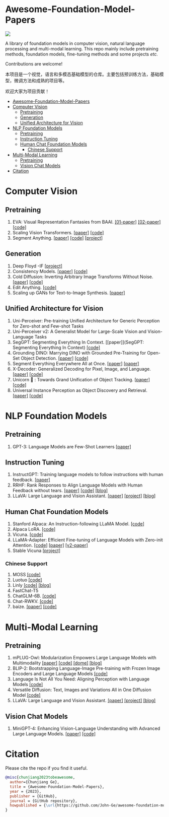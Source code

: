 # Awesome-Foundation-Model-Papers

![](https://img.shields.io/badge/Papercount-37-green)


A library of foundation models in computer vision, natural language processing and multi-modal learning. This repo mainly include pretraining methods, foundation models, fine-tuning methods and some projects *etc.*

Contributions are welcome!

本项目是一个视觉，语言和多模态基础模型的仓库。主要包括预训练方法，基础模型，微调方法和成熟的项目等。

欢迎大家为项目贡献！



- [Awesome-Foundation-Model-Papers](#awesome-foundation-model-papers)
- [Computer Vision](#computer-vision)
  - [Pretraining](#pretraining)
  - [Generation](#generation)
  - [Unified Architecture for Vision](#unified-architecture-for-vision)
- [NLP Foundation Models](#nlp-foundation-models)
  - [Pretraining](#pretraining-1)
  - [Instruction Tuning](#instruction-tuning)
  - [Human Chat Foundation Models](#human-chat-foundation-models)
    - [Chinese Support](#chinese-support)
- [Multi-Modal Learning](#multi-modal-learning)
  - [Pretraining](#pretraining-2)
  - [Vision Chat Models](#vision-chat-models)
- [Citation](#citation)


# Computer Vision

## Pretraining

1. EVA: Visual Representation Fantasies from BAAI. [[01-paper]](https://arxiv.org/abs/2211.07636) [[02-paper]](https://arxiv.org/abs/2303.11331) [[code]](https://github.com/baaivision/EVA)
2. Scaling Vision Transformers. [[paper]]() [[code]]()
3. Segment Anything. [[paper]](https://ai.facebook.com/research/publications/segment-anything/) [[code]](https://github.com/facebookresearch/segment-anything) [[project]](https://segment-anything.com/)


## Generation
1. Deep Floyd -IF [[project]](https://deepfloyd.ai/deepfloyd-if)
2. Consistency Models. [[paper]](https://arxiv.org/abs/2303.01469) [[code]](https://github.com/openai/consistency_models)
3. Cold Diffusion: Inverting Arbitrary Image Transforms Without Noise. [[paper]](https://arxiv.org/abs/2208.09392) [[code]](https://github.com/arpitbansal297/Cold-Diffusion-Models)
4. Edit Anything. [[code]](https://github.com/sail-sg/EditAnything)
5. Scaling up GANs for Text-to-Image Synthesis. [[paper]](https://arxiv.org/abs/2303.05511) 


## Unified Architecture for Vision

1. Uni-Perceiver: Pre-training Unified Architecture for Generic Perception for Zero-shot and Few-shot Tasks
2. Uni-Perceiver v2: A Generalist Model for Large-Scale Vision and Vision-Language Tasks
3. SegGPT: Segmenting Everything In Context. [[paper]](SegGPT: Segmenting Everything In Context) [[code]](https://github.com/baaivision/painter)
4. Grounding DINO: Marrying DINO with Grounded Pre-Training for Open-Set Object Detection. [[paper]](https://arxiv.org/abs/2303.05499) [[code]](https://github.com/idea-research/groundingdino)
5. Segment Everything Everywhere All at Once. [[paper]](https://arxiv.org/abs/2304.06718) [[paper]](https://github.com/ux-decoder/segment-everything-everywhere-all-at-once)
6. X-Decoder: Generalized Decoding for Pixel, Image, and Language. [[paper]](https://arxiv.org/pdf/2212.11270.pdf) [[code]](https://github.com/microsoft/X-Decoder)
7. Unicorn 🦄 : Towards Grand Unification of Object Tracking. [[paper]](https://arxiv.org/abs/2207.07078) [[code]](https://github.com/MasterBin-IIAU/Unicorn)
8. Universal Instance Perception as Object Discovery and Retrieval. [[paper]](https://arxiv.org/abs/2303.06674) [[code]](https://github.com/MasterBin-IIAU/UNINEXT)



# NLP Foundation Models

## Pretraining

1. GPT-3: Language Models are Few-Shot Learners [[paper]](https://arxiv.org/pdf/2005.14165.pdf)

## Instruction Tuning
1. InstructGPT: Training language models to follow instructions with human feedback. [[paper]](https://arxiv.org/pdf/2203.02155.pdf)
2. RRHF: Rank Responses to Align Language Models with Human Feedback without tears. [[paper]]() [[code]](https://link.zhihu.com/?target=https%3A//github.com/GanjinZero/RRHF) [[blog]](https://zhuanlan.zhihu.com/p/623382893)
3. LLaVA: Large Language and Vision Assistant. [[paper]](https://arxiv.org/abs/2304.08485) [[project]](https://llava-vl.github.io/) [[blog]](https://zhuanlan.zhihu.com/p/622907299)

## Human Chat Foundation Models

1. Stanford Alpaca: An Instruction-following LLaMA Model. [[code]](https://github.com/tatsu-lab/stanford_alpaca)
2. Alpaca LoRA. [[code]](https://github.com/tloen/alpaca-lora)
3. Vicuna. [[code]](https://github.com/lm-sys/FastChat)
4. LLaMA-Adapter: Efficient Fine-tuning of Language Models with Zero-init Attention. [[code]](https://github.com/ZrrSkywalker/LLaMA-Adapter) [[paper]](https://arxiv.org/pdf/2303.16199.pdf) [[v2-paper]](https://arxiv.org/pdf/2304.15010.pdf)
5. Stable Vicuna [[project]](https://stability.ai/blog/stablevicuna-open-source-rlhf-chatbot)


### Chinese Support
1. MOSS [[code]](https://github.com/OpenLMLab/MOSS)
2. Luotuo [[code]](https://github.com/LC1332/Luotuo-Chinese-LLM)
3. Linly [[code]](https://github.com/CVI-SZU/Linly) [[blog]](https://zhuanlan.zhihu.com/p/625786369)
4. FastChat-T5
5. ChatGLM-6B. [[code]](https://github.com/THUDM/ChatGLM-6B)
6. Chat-RWKV. [[code]](https://github.com/BlinkDL/RWKV-LM)
7. baize. [[paper]](https://arxiv.org/abs/2304.01196) [[code]](https://github.com/BlinkDL/RWKV-LM)

# Multi-Modal Learning

## Pretraining
1. mPLUG-Owl: Modularization Empowers Large Language Models with Multimodality [[paper]](https://arxiv.org/abs/2304.14178) [[code]](https://arxiv.org/abs/2304.14178) [[dome]](https://arxiv.org/abs/2304.14178) [[blog]](https://zhuanlan.zhihu.com/p/625631667)
2. BLIP-2: Bootstrapping Language-Image Pre-training with Frozen Image Encoders and Large Language Models [[code]](https://link.zhihu.com/?target=https%3A//github.com/salesforce/LAVIS/tree/main/projects/blip2)
3. Language Is Not All You Need: Aligning Perception with Language Models [[code]](https://link.zhihu.com/?target=https%3A//github.com/microsoft/unilm)
4. Versatile Diffusion: Text, Images and Variations All in One Diffusion Model [[code]](https://link.zhihu.com/?target=https%3A//github.com/SHI-Labs/Versatile-Diffusion)
5. LLaVA: Large Language and Vision Assistant. [[paper]](https://arxiv.org/abs/2304.08485) [[project]](https://llava-vl.github.io/) [[blog]](https://zhuanlan.zhihu.com/p/622907299)


## Vision Chat Models
1. MiniGPT-4: Enhancing Vision-Language Understanding with Advanced Large Language Models. [[paper]](http://arxiv.org/abs/2304.10592) [[code]](https://minigpt-4.github.io/)




# Citation

Please cite the repo if you find it useful.

```bibtex
@misc{chunjiang2023tobeawesome,
  author={Chunjiang Ge},
  title = {Awesome-Foundation-Model-Papers},
  year = {2023},
  publisher = {GitHub},
  journal = {GitHub repository},
  howpublished = {\url{https://github.com/John-Ge/awesome-foundation-models}},
}
```